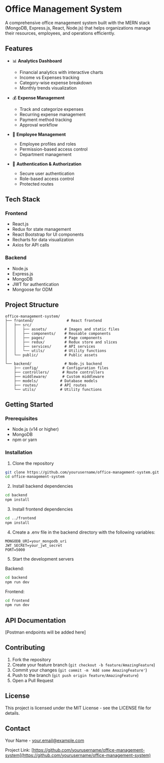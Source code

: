 # Office Management System

A comprehensive office management system built with the MERN stack (MongoDB, Express.js, React, Node.js) that helps organizations manage their resources, employees, and operations efficiently.

## Features

- 📊 **Analytics Dashboard**
  - Financial analytics with interactive charts
  - Income vs Expenses tracking
  - Category-wise expense breakdown
  - Monthly trends visualization

- 💰 **Expense Management**
  - Track and categorize expenses
  - Recurring expense management
  - Payment method tracking
  - Approval workflow

- 👥 **Employee Management**
  - Employee profiles and roles
  - Permission-based access control
  - Department management

- 🔐 **Authentication & Authorization**
  - Secure user authentication
  - Role-based access control
  - Protected routes

## Tech Stack

### Frontend
- React.js
- Redux for state management
- React Bootstrap for UI components
- Recharts for data visualization
- Axios for API calls

### Backend
- Node.js
- Express.js
- MongoDB
- JWT for authentication
- Mongoose for ODM

## Project Structure

```
office-management-system/
├── frontend/               # React frontend
│   ├── src/
│   │   ├── assets/        # Images and static files
│   │   ├── components/    # Reusable components
│   │   ├── pages/         # Page components
│   │   ├── redux/         # Redux store and slices
│   │   ├── services/      # API services
│   │   └── utils/         # Utility functions
│   └── public/            # Public assets
│
└── backend/               # Node.js backend
    ├── config/           # Configuration files
    ├── controllers/      # Route controllers
    ├── middleware/       # Custom middleware
    ├── models/          # Database models
    ├── routes/          # API routes
    └── utils/           # Utility functions
```

## Getting Started

### Prerequisites
- Node.js (v14 or higher)
- MongoDB
- npm or yarn

### Installation

1. Clone the repository
```bash
git clone https://github.com/yourusername/office-management-system.git
cd office-management-system
```

2. Install backend dependencies
```bash
cd backend
npm install
```

3. Install frontend dependencies
```bash
cd ../frontend
npm install
```

4. Create a .env file in the backend directory with the following variables:
```
MONGODB_URI=your_mongodb_uri
JWT_SECRET=your_jwt_secret
PORT=5000
```

5. Start the development servers

Backend:
```bash
cd backend
npm run dev
```

Frontend:
```bash
cd frontend
npm run dev
```

## API Documentation

[Postman endpoints will be added here]

## Contributing

1. Fork the repository
2. Create your feature branch (`git checkout -b feature/AmazingFeature`)
3. Commit your changes (`git commit -m 'Add some AmazingFeature'`)
4. Push to the branch (`git push origin feature/AmazingFeature`)
5. Open a Pull Request

## License

This project is licensed under the MIT License - see the LICENSE file for details.

## Contact

Your Name - your.email@example.com

Project Link: [https://github.com/yourusername/office-management-system](https://github.com/yourusername/office-management-system) 